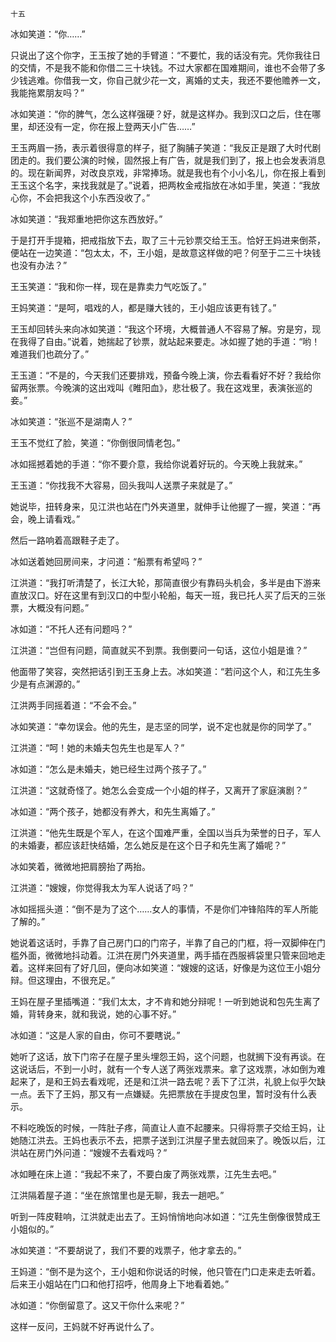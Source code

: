     十五 

   冰如笑道：“你……”

   只说出了这个你字，王玉按了她的手臂道：“不要忙，我的话没有完。凭你我往日的交情，不是我不能和你借二三十块钱。不过大家都在国难期间，谁也不会带了多少钱逃难。你借我一文，你自己就少花一文，离婚的丈夫，我还不要他赡养一文，我能拖累朋友吗？”

   冰如笑道：“你的脾气，怎么这样强硬？好，就是这样办。我到汉口之后，住在哪里，却还没有一定，你在报上登两天小广告……”

   王玉两眉一扬，表示着很得意的样子，挺了胸脯子笑道：“我反正是跟了大时代剧团走的。我们要公演的时候，固然报上有广告，就是我们到了，报上也会发表消息的。现在新闻界，对改良京戏，非常捧场。就是我也有个小小名儿，你在报上看到王玉这个名字，来找我就是了。”说着，把两枚金戒指放在冰如手里，笑道：“我放心你，不会把我这个小东西没收了。”

   冰如笑道：“我郑重地把你这东西放好。”

   于是打开手提箱，把戒指放下去，取了三十元钞票交给王玉。恰好王妈进来倒茶，便站在一边笑道：“包太太，不，王小姐，是故意这样做的吧？何至于二三十块钱也没有办法？”

   王玉笑道：“我和你一样，现在是靠卖力气吃饭了。”

   王妈笑道：“是呵，唱戏的人，都是赚大钱的，王小姐应该更有钱了。”

   王玉却回转头来向冰如笑道：“我这个环境，大概普通人不容易了解。穷是穷，现在我得了自由。”说着，她揣起了钞票，就站起来要走。冰如握了她的手道：“哟！难道我们也疏分了。”

   王玉道：“不是的，今天我们还要排戏，预备今晚上演，你去看看好不好？我给你留两张票。今晚演的这出戏叫《睢阳血》，悲壮极了。我在这戏里，表演张巡的妾。”

   冰如笑道：“张巡不是湖南人？”

   王玉不觉红了脸，笑道：“你倒很同情老包。”

   冰如摇撼着她的手道：“你不要介意，我给你说着好玩的。今天晚上我就来。”

   王玉道：“你找我不大容易，回头我叫人送票子来就是了。”

   她说毕，扭转身来，见江洪也站在门外夹道里，就伸手让他握了一握，笑道：“再会，晚上请看戏。”

   然后一路响着高跟鞋子走了。

   冰如送着她回房间来，才问道：“船票有希望吗？”

   江洪道：“我打听清楚了，长江大轮，那简直很少有靠码头机会，多半是由下游来直放汉口。好在这里有到汉口的中型小轮船，每天一班，我已托人买了后天的三张票，大概没有问题。”

   冰如道：“不托人还有问题吗？”

   江洪道：“岂但有问题，简直就买不到票。我倒要问一句话，这位小姐是谁？”

   他面带了笑容，突然把话引到王玉身上去。冰如笑道：“若问这个人，和江先生多少是有点渊源的。”

   江洪两手同摇着道：“不会不会。”

   冰如笑道：“幸勿误会。他的先生，是志坚的同学，说不定也就是你的同学了。”

   江洪道：“呵！她的未婚夫包先生也是军人？”

   冰如道：“怎么是未婚夫，她已经生过两个孩子了。”

   江洪道：“这就奇怪了。她怎么会变成一个小姐的样子，又离开了家庭演剧？”

   冰如道：“两个孩子，她都没有养大，和先生离婚了。”

   江洪道：“他先生既是个军人，在这个国难严重，全国以当兵为荣誉的日子，军人的未婚妻，都应该赶快结婚，怎么她反是在这个日子和先生离了婚呢？”

   冰如笑着，微微地把肩膀抬了两抬。

   江洪道：“嫂嫂，你觉得我太为军人说话了吗？”

   冰如摇摇头道：“倒不是为了这个……女人的事情，不是你们冲锋陷阵的军人所能了解的。”

   她说着这话时，手靠了自己房门口的门帘子，半靠了自己的门框，将一双脚伸在门槛外面，微微地抖动着。江洪在房门外夹道里，两手插在西服裤袋里只管来回地走着。这样来回有了好几回，便向冰如笑道：“嫂嫂的这话，好像是为这位王小姐分辩。但这理由，不很充足。”

   王妈在屋子里插嘴道：“我们太太，才不肯和她分辩呢！一听到她说和包先生离了婚，背转身来，就和我说，她的心事不好。”

   冰如道：“这是人家的自由，你可不要瞎说。”

   她听了这话，放下门帘子在屋子里头埋怨王妈，这个问题，也就搁下没有再谈。在这说话后，不到一小时，就有一个专人送了两张戏票来。拿了这戏票，冰如倒为难起来了，是和王妈去看戏呢，还是和江洪一路去呢？丢下了江洪，礼貌上似乎欠缺一点。丢下了王妈，那又有一点嫌疑。先把票放在手提皮包里，暂时没有什么表示。

   不料吃晚饭的时候，一阵肚子疼，简直让人直不起腰来。只得将票子交给王妈，让她随江洪去。王妈也表示不去，把票子送到江洪屋子里去就回来了。晚饭以后，江洪站在房门外问道：“嫂嫂不去看戏吗？”

   冰如睡在床上道：“我起不来了，不要白废了两张戏票，江先生去吧。”

   江洪隔着屋子道：“坐在旅馆里也是无聊，我去一趟吧。”

   听到一阵皮鞋响，江洪就走出去了。王妈悄悄地向冰如道：“江先生倒像很赞成王小姐似的。”

   冰如笑道：“不要胡说了，我们不要的戏票子，他才拿去的。”

   王妈道：“倒不是为这个，王小姐和你说话的时候，他只管在门口走来走去听着。后来王小姐站在门口和他打招呼，他周身上下地看着她。”

   冰如道：“你倒留意了。这又干你什么来呢？”

   这样一反问，王妈就不好再说什么了。


